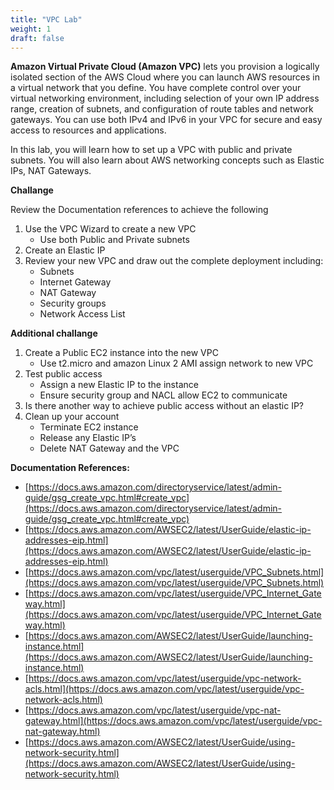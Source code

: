 ```yaml
---
title: "VPC Lab"
weight: 1
draft: false
---
```


**Amazon Virtual Private Cloud (Amazon VPC)** lets you provision a logically
isolated section of the AWS Cloud where you can launch AWS resources in
a virtual network that you define. You have complete control over your
virtual networking environment, including selection of your own IP
address range, creation of subnets, and configuration of route tables
and network gateways. You can use both IPv4 and IPv6 in your VPC for
secure and easy access to resources and applications. 

In this lab, you will learn how to set up a VPC with public and private
subnets. You will also learn about AWS networking concepts such as
Elastic IPs, NAT Gateways.

**Challange**

Review the Documentation references to achieve the following

1. Use the VPC Wizard to create a new VPC
	* Use both Public and Private subnets
2. Create an Elastic IP
3. Review your new VPC and draw out the complete deployment including:
	* Subnets
	* Internet Gateway
	* NAT Gateway
	* Security groups
	* Network Access List

**Additional challange**

1. Create a Public EC2 instance into the new VPC
	* Use t2.micro and amazon Linux 2 AMI assign network to new VPC
2. Test public access
	* Assign a new Elastic IP to the instance
	* Ensure security group and NACL allow EC2 to communicate
3. Is there another way to achieve public access without an elastic IP?
4. Clean up your account
	* Terminate EC2 instance
	* Release any Elastic IP’s
	* Delete NAT Gateway and the VPC

**Documentation References:**

* [https://docs.aws.amazon.com/directoryservice/latest/admin-guide/gsg_create_vpc.html#create_vpc](https://docs.aws.amazon.com/directoryservice/latest/admin-guide/gsg_create_vpc.html#create_vpc)
* [https://docs.aws.amazon.com/AWSEC2/latest/UserGuide/elastic-ip-addresses-eip.html](https://docs.aws.amazon.com/AWSEC2/latest/UserGuide/elastic-ip-addresses-eip.html)
* [https://docs.aws.amazon.com/vpc/latest/userguide/VPC_Subnets.html](https://docs.aws.amazon.com/vpc/latest/userguide/VPC_Subnets.html)
* [https://docs.aws.amazon.com/vpc/latest/userguide/VPC_Internet_Gateway.html](https://docs.aws.amazon.com/vpc/latest/userguide/VPC_Internet_Gateway.html)
* [https://docs.aws.amazon.com/AWSEC2/latest/UserGuide/launching-instance.html](https://docs.aws.amazon.com/AWSEC2/latest/UserGuide/launching-instance.html)
* [https://docs.aws.amazon.com/vpc/latest/userguide/vpc-network-acls.html](https://docs.aws.amazon.com/vpc/latest/userguide/vpc-network-acls.html)
* [https://docs.aws.amazon.com/vpc/latest/userguide/vpc-nat-gateway.html](https://docs.aws.amazon.com/vpc/latest/userguide/vpc-nat-gateway.html)
* [https://docs.aws.amazon.com/AWSEC2/latest/UserGuide/using-network-security.html](https://docs.aws.amazon.com/AWSEC2/latest/UserGuide/using-network-security.html)
